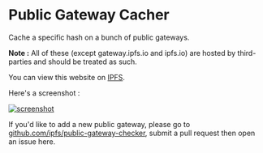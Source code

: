 # Public Gateway Cacher

Cache a specific hash on a bunch of public gateways.

**Note :** All of these (except gateway.ipfs.io and ipfs.io) are hosted by third-parties and should be treated as such.

You can view this website on [IPFS](https://gateway.ipfs.io/ipfs/QmVR48RQfFPNBLJKNzUGNdTjkSPGvnzPKYTxmTBbT3Lpmu/).

Here's a screenshot :

[![screenshot](https://ipfs.io/ipfs/QmUeCSd4gHio7MxZuRXCcLFXED9GpfntKcL87gmXvZV3ed)](https://ipfs.github.io/public-gateway-checker/)

If you'd like to add a new public gateway, please go to [github.com/ipfs/public-gateway-checker](https://github.com/ipfs/public-gateway-checker), submit a pull request then open an issue here.
